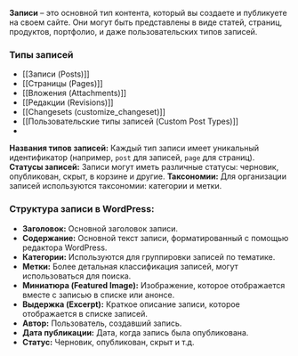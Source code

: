 **Записи** – это основной тип контента, который вы создаете и публикуете на своем сайте. Они могут быть представлены в виде статей, страниц, продуктов, портфолио, и даже пользовательских типов записей.

### Типы записей 
- [[Записи (Posts)]]
- [[Страницы (Pages)]]
- [[Вложения (Attachments)]]
- [[Редакции (Revisions)]]
- [[Changesets (customize_changeset)]]
- [[Пользовательские типы записей (Custom Post Types)]]
- 

**Названия типов записей:** 
	Каждый тип записи имеет уникальный идентификатор (например, `post` для записей, `page` для страниц).
**Статусы записей:** 
	Записи могут иметь различные статусы: черновик, опубликован, скрыт, в корзине и другие.
 **Таксономии:** 
	 Для организации записей используются таксономии: категории и метки.

### Структура записи в WordPress:

- **Заголовок:** Основной заголовок записи.
- **Содержание:** Основной текст записи, форматированный с помощью редактора WordPress.
- **Категории:** Используются для группировки записей по тематике.
- **Метки:** Более детальная классификация записей, могут использоваться для поиска.
- **Миниатюра (Featured Image):** Изображение, которое отображается вместе с записью в списке или анонсе.
- **Выдержка (Excerpt):** Краткое описание записи, которое отображается в списке записей.
- **Автор:** Пользователь, создавший запись.
- **Дата публикации:** Дата, когда запись была опубликована.
- **Статус:** Черновик, опубликован, скрыт и т.д.